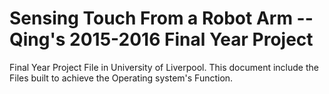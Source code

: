 # Sensing Touch From a Robot Arm -- Qing's 2015-2016 Final Year Project
Final Year Project File in University of Liverpool.
This document include the Files built to achieve the Operating system's Function.
